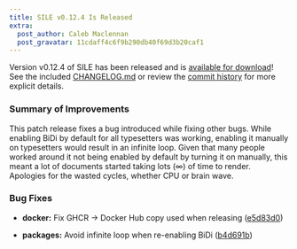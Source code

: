 ```yaml
---
title: SILE v0.12.4 Is Released
extra:
  post_author: Caleb Maclennan
  post_gravatar: 11cdaff4c6f9b290db40f69d3b20caf1
---
```

Version v0.12.4 of SILE has been released and is [available for download][release]!
See the included [CHANGELOG.md][changelog] or review the [commit history][commits] for more explicit details.

### Summary of Improvements

This patch release fixes a bug introduced while fixing other bugs.
While enabling BiDi by default for all typesetters was working, enabling it manually on typesetters would result in an infinite loop.
Given that many people worked around it not being enabled by default by turning it on manually, this meant a lot of documents started taking lots (∞) of time to render.
Apologies for the wasted cycles, whether CPU or brain wave.

### Bug Fixes

* **docker:** Fix GHCR → Docker Hub copy used when releasing ([e5d83d0](https://github.com/sile-typesetter/sile/commit/e5d83d01a68e83ad951e31033a865a922c01859b))
* **packages:** Avoid infinite loop when re-enabling BiDi ([b4d691b](https://github.com/sile-typesetter/sile/commit/b4d691b29ff4b28f80a93f6c0731164725f84055))

  [release]: https://github.com/sile-typesetter/sile/releases/tag/v0.12.4
  [changelog]: https://github.com/sile-typesetter/sile/blob/master/CHANGELOG.md
  [commits]: https://github.com/sile-typesetter/sile/compare/v0.12.3...v0.12.4

